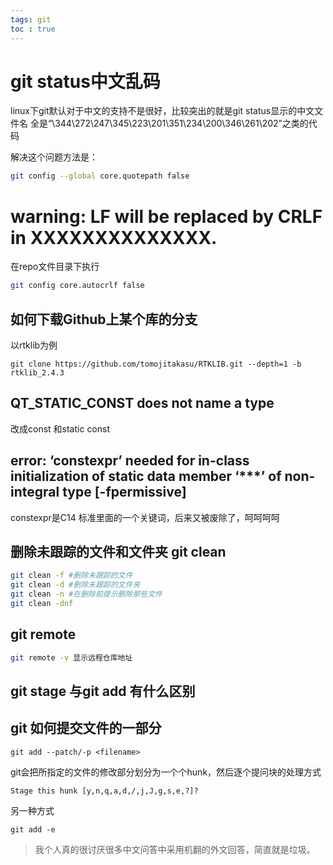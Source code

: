 ```yaml
---
tags: git
toc : true
---
```


# git status中文乱码

linux下git默认对于中文的支持不是很好，比较突出的就是git status显示的中文文件名
全是“\344\272\247\345\223\201\351\234\200\346\261\202”之类的代码

解决这个问题方法是：

```bash
git config --global core.quotepath false
```

# warning: LF will be replaced by CRLF in XXXXXXXXXXXXXX.

在repo文件目录下执行

```bash
git config core.autocrlf false
```

## 如何下载Github上某个库的分支

以rtklib为例

```
git clone https://github.com/tomojitakasu/RTKLIB.git --depth=1 -b rtklib_2.4.3
```

## QT_STATIC_CONST does not name a type

改成const 和static const

## error: ‘constexpr’ needed for in-class initialization of static data member ‘***’ of non-integral type [-fpermissive] 

constexpr是C14 标准里面的一个关键词，后来又被废除了，呵呵呵呵


## 删除未跟踪的文件和文件夹 git clean

```bash
git clean -f #删除未跟踪的文件
git clean -d #删除未跟踪的文件夹
git clean -n #在删除前提示删除那些文件
git clean -dnf
```

## git remote

```bash
git remote -v 显示远程仓库地址
```

## git stage 与git add 有什么区别



## git 如何提交文件的一部分


```
git add --patch/-p <filename>
```

git会把所指定的文件的修改部分划分为一个个hunk，然后逐个提问块的处理方式

```
Stage this hunk [y,n,q,a,d,/,j,J,g,s,e,?]?
```

另一种方式

```
git add -e
```


> 我个人真的很讨厌很多中文问答中采用机翻的外文回答，简直就是垃圾。


